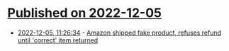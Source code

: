 # [Published on 2022-12-05](index.md)

* [2022-12-05, 11:26:34](https://news.ycombinator.com/item?id=33864167) - [Amazon shipped fake product, refuses refund until 'correct' item returned](https://www.cbc.ca/news/business/amazon-returns-1.6669601)
